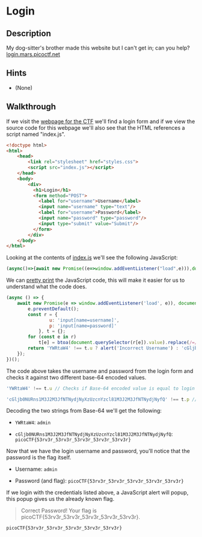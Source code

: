 # Login

## Description

My dog-sitter's brother made this website but I can't get in; can you help? [login.mars.picoctf.net](https://login.mars.picoctf.net/ "Pico CTF challenge webpage")

## Hints

* (None)

## Walkthrough

If we visit the [webpage for the CTF](https://login.mars.picoctf.net/ "CTF Challenge Website") we'll find a login form and if we view the source code for this webpage we'll also see that the HTML references a script named "index.js". 

```html
<!doctype html>
<html>
    <head>
        <link rel="stylesheet" href="styles.css">
        <script src="index.js"></script>
    </head>
    <body>
        <div>
          <h1>Login</h1>
          <form method="POST">
            <label for="username">Username</label>
            <input name="username" type="text"/>
            <label for="username">Password</label>
            <input name="password" type="password"/>
            <input type="submit" value="Submit"/>
          </form>
        </div>
    </body>
</html>
```

Looking at the contents of [index.js](https://login.mars.picoctf.net/index.js "JavaScript file for CTF challenge") we'll see the following JavaScript:

```javascript
(async()=>{await new Promise((e=>window.addEventListener("load",e))),document.querySelector("form").addEventListener("submit",(e=>{e.preventDefault();const r={u:"input[name=username]",p:"input[name=password]"},t={};for(const e in r)t[e]=btoa(document.querySelector(r[e]).value).replace(/=/g,"");return"YWRtaW4"!==t.u?alert("Incorrect Username"):"cGljb0NURns1M3J2M3JfNTNydjNyXzUzcnYzcl81M3J2M3JfNTNydjNyfQ"!==t.p?alert("Incorrect Password"):void alert(`Correct Password! Your flag is ${atob(t.p)}.`)}))})();
```

We can [pretty print](https://en.wikipedia.org/wiki/Prettyprint "Wikipedia page for pretty printing") the JavaScript code, this will make it easier for us to understand what the code does. 

```javascript
(async () => {
	await new Promise(e => window.addEventListener('load', e)), document.querySelector('form').addEventListener('submit', e => {
		e.preventDefault();
		const r = {
				u: 'input[name=username]',
				p: 'input[name=password]'
			}, t = {};
		for (const e in r)
			t[e] = btoa(document.querySelector(r[e]).value).replace(/=/g, '');
		return 'YWRtaW4' !== t.u ? alert('Incorrect Username') : 'cGljb0NURns1M3J2M3JfNTNydjNyXzUzcnYzcl81M3J2M3JfNTNydjNyfQ' !== t.p ? alert('Incorrect Password') : void alert(`Correct Password! Your flag is ${ atob(t.p) }.`);
	});
})();
```

The code above takes the username and password from the login form and checks it against two different base-64 encoded values.

```javascript
'YWRtaW4' !== t.u // Checks if Base-64 encoded value is equal to login form username

'cGljb0NURns1M3J2M3JfNTNydjNyXzUzcnYzcl81M3J2M3JfNTNydjNyfQ' !== t.p // Checks if Base-64 encoded value is equal to login form password
```

Decoding the two strings from Base-64 we'll get the following:

* ```YWRtaW4```: ```admin```

* ```cGljb0NURns1M3J2M3JfNTNydjNyXzUzcnYzcl81M3J2M3JfNTNydjNyfQ```: ```picoCTF{53rv3r_53rv3r_53rv3r_53rv3r_53rv3r}```

Now that we have the login username and password, you'll notice that the password is the flag itself.

* Username: ```admin```

* Password (and flag): ```picoCTF{53rv3r_53rv3r_53rv3r_53rv3r_53rv3r}```

If we login with the credentials listed above, a JavaScript alert will popup, this popup gives us the already known flag.

> Correct Password! Your flag is picoCTF{53rv3r_53rv3r_53rv3r_53rv3r_53rv3r}.

```picoCTF{53rv3r_53rv3r_53rv3r_53rv3r_53rv3r}```
